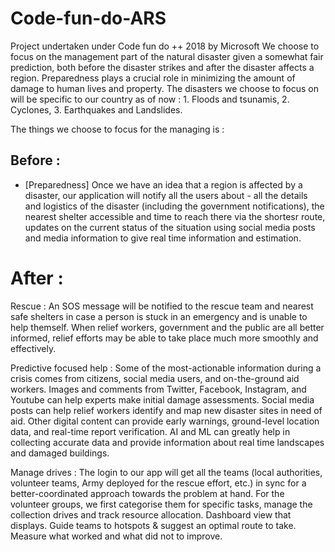 # Code-fun-do-ARS
Project undertaken under Code fun do ++ 2018 by Microsoft
We choose to focus on the management part of the natural disaster given a somewhat fair prediction, both before the disaster strikes and after the disaster affects a region. 
Preparedness plays a crucial role in minimizing the amount of damage to human lives and property.
The disasters we choose to focus on will be specific to our country as of now : 1. Floods and tsunamis, 2. Cyclones, 3. Earthquakes and Landslides.

The things we choose to focus for the managing is :
## Before :
- [Preparedness]
Once we have an idea that a region is affected by a disaster, our application will notify all the users about - all the details and logistics of the disaster (including the government notifications), the nearest shelter accessible and time to reach there via the shortesr route, updates on the current status of the situation using social media posts and media information to give real time information and estimation.

# After :
Rescue : An SOS message will be notified to the rescue team and nearest safe shelters in case a person is stuck in an emergency and is unable to help themself. When relief workers, government and the public are all better informed, relief efforts may be able to take place much more smoothly and effectively.

Predictive focused help : Some of the most-actionable information during a crisis comes from citizens, social media users, and on-the-ground aid workers. Images and comments from Twitter, Facebook, Instagram, and Youtube can help experts make initial damage assessments. Social media posts can help relief workers identify and map new disaster sites in need of aid. Other digital content can provide early warnings, ground-level location data, and real-time report verification. AI and ML can greatly help in collecting accurate data and provide information about real time landscapes and damaged buildings.

Manage drives : The login to our app will get all the teams (local authorities, volunteer teams, Army deployed for the rescue effort, etc.) in sync for a better-coordinated approach towards the problem at hand. For the volunteer groups, we first categorise them for specific tasks, manage the collection drives and track resource allocation. Dashboard view that displays. Guide teams to hotspots & suggest an optimal route to take. Measure what worked and what did not to improve.
